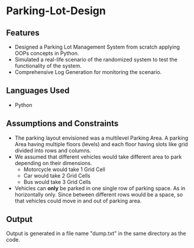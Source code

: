 # Parking-Lot-Design
## Features
- Designed a Parking Lot Management System from scratch applying OOPs concepts in Python.
- Simulated a real-life scenario of the randomized system to test the functionality of the system.
- Comprehensive Log Generation for monitoring the scenario.

## Languages Used
- Python

## Assumptions and Constraints
- The parking layout envisioned was a multilevel Parking Area. A parking Area having multiple floors (levels) and each floor having slots like grid divided into rows and columns.
- We assumed that different vehicles would take different area to park depending on their dimensions. 
  - Motorcycle would take 1 Grid Cell
  - Car would take 2 Grid Cells
  - Bus would take 3 Grid Cells
- Vehicles can **only** be parked in one single row of parking space. As in horizontally only. Since between different rows would be a space, so that vehicles could move in and out of parking area.

## Output
Output is generated in a file name "dump.txt" in the same directory as the code.
